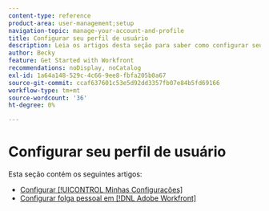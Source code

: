 ```yaml
---
content-type: reference
product-area: user-management;setup
navigation-topic: manage-your-account-and-profile
title: Configurar seu perfil de usuário
description: Leia os artigos desta seção para saber como configurar seu perfil de usuário  [!DNL Workfront] .
author: Becky
feature: Get Started with Workfront
recommendations: noDisplay, noCatalog
exl-id: 1a64a148-529c-4c66-9ee8-fbfa205b0a67
source-git-commit: ccaf637601c53e5d92dd3357fb07e84b5fd69166
workflow-type: tm+mt
source-wordcount: '36'
ht-degree: 0%

---
```


# Configurar seu perfil de usuário

Esta seção contém os seguintes artigos:

* [Configurar [!UICONTROL Minhas Configurações]](../../../workfront-basics/manage-your-account-and-profile/configuring-your-user-profile/configure-my-settings.md)
* [Configurar folga pessoal em  [!DNL Adobe Workfront]](../../../workfront-basics/manage-your-account-and-profile/configuring-your-user-profile/personal-time-overview.md)
